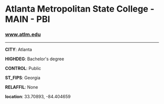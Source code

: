 # Atlanta Metropolitan State College - MAIN - PBI
### www.atlm.edu
---
**CITY**: Atlanta

**HIGHDEG**: Bachelor's degree

**CONTROL**: Public

**ST_FIPS**: Georgia

**RELAFFIL**: None

**location**: 33.70893, -84.404659